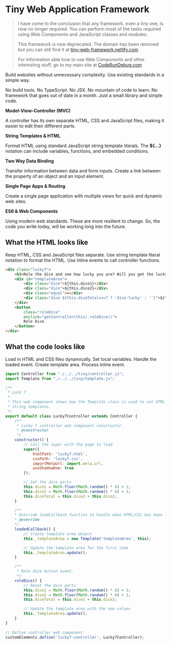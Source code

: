 # Tiny Web Application Framework

>I have come to the conclusion that any framework, even a tiny one, is now no longer required. You can perform most of the tasks required using Web Components and JavaScript classes and modules.
>
>This framework is now deprecated. The domain has been removed but you can still find it at [tiny-web-framework.netlify.com](https://tiny-web-framework.netlify.com)
>
>For information able how to use Web Components and other interesting stuff, go to my main site at [CodeRunDebug.com](https://CodeRunDebug.com)

Build websites without unnecessary complexity. Use existing standards in a simple way.

No build tools. No TypeScript. No JSX. No mountain of code to learn. No framework that goes out of date in a month. Just a small library and simple code.

**Model-View-Controller (MVC)**

A controller has its own separate HTML, CSS and JavaScript files, making it easier to edit their different parts.

**String Templates & HTML**

Format HTML using standard JavaScript string template literals. The **${...}** notation can include variables, functions, and embedded conditions.

**Two Way Data Binding**

Transfer information between data and form inputs. Create a link between the property of an object and an input element.

**Single Page Apps & Routing**

Create a single page application with multiple views for quick and dynamic web sites.

**ES6 & Web Components**

Using modern web standards. These are more resilient to change. So, the code you write today, will be working long into the future.

## What the HTML looks like

Keep HTML, CSS and JavaScript files separate. Use string template literal notation to format the HTML. Use inline events to call controller functions.

```html
<div class="lucky7">
	<h3>Role the dice and see how lucky you are? Will you get the lucky 7?</h3>
	<div id="templateArea">
		<div class="dice">${this.dice1}</div>
		<div class="dice">${this.dice2}</div>
		<div class="equal">=</div>
		<div class="dice ${this.diceTotal===7 ? 'dice-lucky' : ''}">${this.diceTotal}</div>
	</div>
	<button
		class="roleDice"
		onclick="getController(this).roleDice()">
		Role Dice
	</button>
</div>
```

## What the code looks like

Load in HTML and CSS files dynamically. Set local variables. Handle the loaded event. Create template area. Process inline event.

```javascript
import Controller from "./../../tiny/controller.js";
import Template from "./../../tiny/template.js";

/**
 * Luck 7
 * 
 * This web component shows how the Template class is used to set HTML text areas using
 * string templates.
 */
export default class Lucky7Controller extends Controller {
    /**
     * Lucky 7 controller web component constructor.
     * @constructor
     */
    constructor() {
        // Call the super with the page to load
        super({
            htmlPath: 'lucky7.html',
            cssPath: 'lucky7.css',
            importMetaUrl: import.meta.url,
            useShadowDom: true
        });

        // Set the dice parts
        this.dice1 = Math.floor(Math.random() * 6) + 1;
        this.dice2 = Math.floor(Math.random() * 6) + 1;
        this.diceTotal = this.dice1 + this.dice2;
    }

    /**
    * Override loadCallback function to handle when HTML/CSS has been loaded.
    * @override
    */
    loadedCallback() {
        // Create template area object
        this._templateArea = new Template('templateArea', this);

        // Update the template area for the first time
        this._templateArea.update();
    }

    /**
     * Role dice button event.
     */
    roleDice() {
        // Reset the dice parts
        this.dice1 = Math.floor(Math.random() * 6) + 1;
        this.dice2 = Math.floor(Math.random() * 6) + 1;
        this.diceTotal = this.dice1 + this.dice2;

        // Update the template area with the new values
        this._templateArea.update();
    }
}
 
// Define controller web component
customElements.define('lucky7-controller', Lucky7Controller);
```